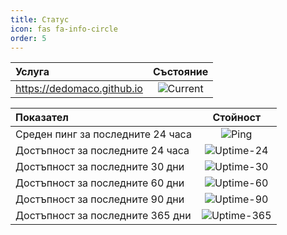 ```yaml
---
title: Статус
icon: fas fa-info-circle
order: 5
---
```




| Услуга                     | Състояние                                     |
|:---------------------------|:--------------------------------------------: |
| https://dedomaco.github.io | ![Current](https://uptime.tinyserver.eu/api/badge/102/status?style=for-the-badge) |

| Показател                             |Стойност                                             |
|:--------------------------------------|:---------------------------------------------------:|
| Среден пинг за последните 24 часа   |![Ping](https://uptime.tinyserver.eu/api/badge/1/ping) |
| Достъпност за последните 24 часа      |![Uptime-24](https://uptime.tinyserver.eu/api/badge/102/uptime/24)|
| Достъпност за последните 30 дни       |![Uptime-30](https://uptime.tinyserver.eu/api/badge/102/uptime/720?label=30&labelSuffix=d)|
| Достъпност за последните 60 дни       |![Uptime-60](https://uptime.tinyserver.eu/api/badge/102/uptime/1440?label=60&labelSuffix=d)|
| Достъпност за последните 90 дни       |![Uptime-90](https://uptime.tinyserver.eu/api/badge/102/uptime/2160?label=90&labelSuffix=d)|
| Достъпност за последните 365 дни      |![Uptime-365](https://uptime.tinyserver.eu/api/badge/102/uptime/8760?label=365&labelSuffix=d)|
